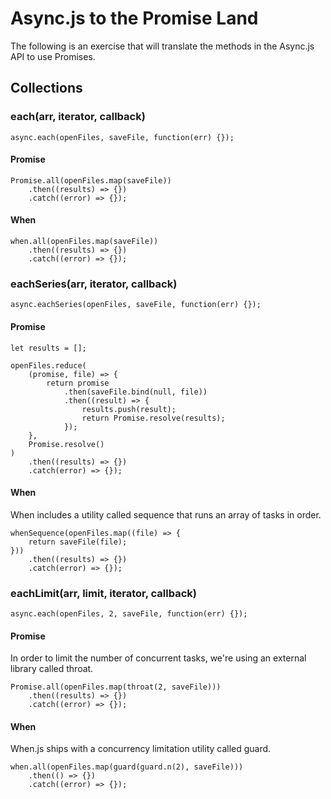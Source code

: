 # Async.js to the Promise Land

The following is an exercise that will translate the methods in the Async.js API to use Promises.

## Collections

### each(arr, iterator, callback)

```
async.each(openFiles, saveFile, function(err) {});
```

#### Promise

```
Promise.all(openFiles.map(saveFile))
    .then((results) => {})
    .catch((error) => {});
```

#### When

```
when.all(openFiles.map(saveFile))
    .then((results) => {})
    .catch((error) => {});
```

### eachSeries(arr, iterator, callback)

```
async.eachSeries(openFiles, saveFile, function(err) {});
```

#### Promise

```
let results = [];

openFiles.reduce(
    (promise, file) => {
        return promise
            .then(saveFile.bind(null, file))
            .then((result) => {
                results.push(result);
                return Promise.resolve(results);
            });
    },
    Promise.resolve()
)
    .then((results) => {})
    .catch(error) => {});
```

#### When

When includes a utility called sequence that runs an array of tasks in order.

```
whenSequence(openFiles.map((file) => {
    return saveFile(file);
}))
    .then((results) => {})
    .catch(error) => {});
```

### eachLimit(arr, limit, iterator, callback)

```
async.each(openFiles, 2, saveFile, function(err) {});
```

#### Promise

In order to limit the number of concurrent tasks, we're using an external library called throat.

```
Promise.all(openFiles.map(throat(2, saveFile)))
    .then((results) => {})
    .catch((error) => {});
```

#### When

When.js ships with a concurrency limitation utility called guard.

```
when.all(openFiles.map(guard(guard.n(2), saveFile)))
    .then(() => {})
    .catch((error) => {});
```
